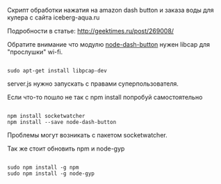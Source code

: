 Скрипт обработки нажатия на amazon dash button и заказа воды для кулера с сайта iceberg-aqua.ru 

Подробности в статье: http://geektimes.ru/post/269008/

Обратите внимание что модулю <a href="https://www.npmjs.com/package/node-dash-button">node-dash-button</a> нужен libcap для "прослушки" wi-fi.

<code>
sudo apt-get install libpcap-dev
</code>

server.js нужно запускать с правами суперпользователя.


Если что-то пошло не так с npm install попробуй самостоятельно

<code>
npm install socketwatcher
npm install --save node-dash-button
</code>


Проблемы могут возникать с пакетом socketwatcher.

Так же стоит обновить npm и node-gyp

<code>
sudo npm install -g npm
sudo npm install -g node-gyp
</code>


